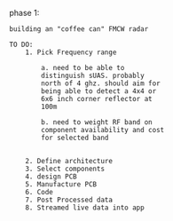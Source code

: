 phase 1:

    building an "coffee can" FMCW radar

    TO DO:
        1. Pick Frequency range
        
            a. need to be able to
            distinguish sUAS. probably
            north of 4 ghz. should aim for
            being able to detect a 4x4 or
            6x6 inch corner reflector at 
            100m
            
            b. need to weight RF band on 
            component availability and cost 
            for selected band
            
            
        2. Define architecture
        3. Select components 
        4. design PCB
        5. Manufacture PCB
        6. Code
        7. Post Processed data 
        8. Streamed live data into app

